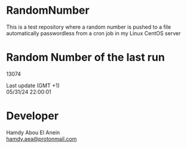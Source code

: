 # RandomNumber    
This is a test repository where a random number is pushed to a file automatically passwordless from a cron job in my Linux CentOS server    
# Random Number of the last run   
13074
      
Last update (GMT +1)    
05/31/24 22:00:01
# Developer    
Hamdy Abou El Anein   
hamdy.aea@protonmail.com
